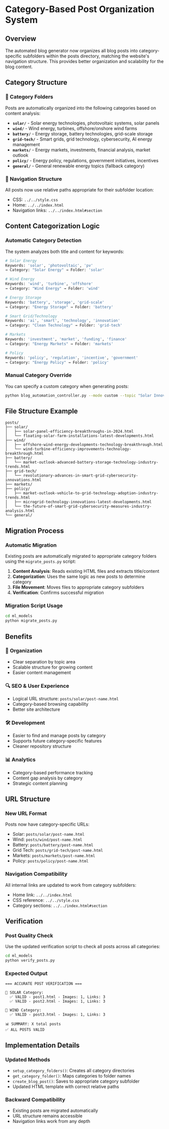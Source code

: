 # Category-Based Post Organization System

## Overview
The automated blog generator now organizes all blog posts into category-specific subfolders within the posts directory, matching the website's navigation structure. This provides better organization and scalability for the blog content.

## Category Structure

### 📁 Category Folders
Posts are automatically organized into the following categories based on content analysis:

- **`solar/`** - Solar energy technologies, photovoltaic systems, solar panels
- **`wind/`** - Wind energy, turbines, offshore/onshore wind farms
- **`battery/`** - Energy storage, battery technologies, grid-scale storage
- **`grid-tech/`** - Smart grids, grid technology, cybersecurity, AI energy management
- **`markets/`** - Energy markets, investments, financial analysis, market outlook
- **`policy/`** - Energy policy, regulations, government initiatives, incentives
- **`general/`** - General renewable energy topics (fallback category)

### 🔗 Navigation Structure
All posts now use relative paths appropriate for their subfolder location:
- CSS: `../../style.css`
- Home: `../../index.html`
- Navigation links: `../../index.html#section`

## Content Categorization Logic

### Automatic Category Detection
The system analyzes both title and content for keywords:

```python
# Solar Energy
Keywords: 'solar', 'photovoltaic', 'pv'
→ Category: "Solar Energy" → Folder: 'solar'

# Wind Energy  
Keywords: 'wind', 'turbine', 'offshore'
→ Category: "Wind Energy" → Folder: 'wind'

# Energy Storage
Keywords: 'battery', 'storage', 'grid-scale'
→ Category: "Energy Storage" → Folder: 'battery'

# Smart Grid/Technology
Keywords: 'ai', 'smart', 'technology', 'innovation'
→ Category: "Clean Technology" → Folder: 'grid-tech'

# Markets
Keywords: 'investment', 'market', 'funding', 'finance'
→ Category: "Energy Markets" → Folder: 'markets'

# Policy
Keywords: 'policy', 'regulation', 'incentive', 'government'
→ Category: "Energy Policy" → Folder: 'policy'
```

### Manual Category Override
You can specify a custom category when generating posts:
```bash
python blog_automation_controller.py --mode custom --topic "Solar Innovation" --category "Solar Energy"
```

## File Structure Example

```
posts/
├── solar/
│   ├── solar-panel-efficiency-breakthroughs-in-2024.html
│   └── floating-solar-farm-installations-latest-developments.html
├── wind/
│   ├── offshore-wind-energy-developments-technology-breakthrough.html
│   └── wind-turbine-efficiency-improvements-technology-breakthrough.html
├── battery/
│   └── market-outlook-advanced-battery-storage-technology-industry-trends.html
├── grid-tech/
│   └── revolutionary-advances-in-smart-grid-cybersecurity-innovations.html
├── markets/
├── policy/
│   ├── market-outlook-vehicle-to-grid-technology-adoption-industry-trends.html
│   ├── microgrid-technology-innovations-latest-developments.html
│   └── the-future-of-smart-grid-cybersecurity-measures-industry-analysis.html
└── general/
```

## Migration Process

### Automatic Migration
Existing posts are automatically migrated to appropriate category folders using the `migrate_posts.py` script:

1. **Content Analysis**: Reads existing HTML files and extracts title/content
2. **Categorization**: Uses the same logic as new posts to determine category
3. **File Movement**: Moves files to appropriate category subfolders
4. **Verification**: Confirms successful migration

### Migration Script Usage
```bash
cd ml_models
python migrate_posts.py
```

## Benefits

### 🎯 **Organization**
- Clear separation by topic area
- Scalable structure for growing content
- Easier content management

### 🔍 **SEO & User Experience**
- Logical URL structure: `posts/solar/post-name.html`
- Category-based browsing capability
- Better site architecture

### 🛠 **Development**
- Easier to find and manage posts by category
- Supports future category-specific features
- Cleaner repository structure

### 📊 **Analytics**
- Category-based performance tracking
- Content gap analysis by category
- Strategic content planning

## URL Structure

### New URL Format
Posts now have category-specific URLs:
- Solar: `posts/solar/post-name.html`
- Wind: `posts/wind/post-name.html`
- Battery: `posts/battery/post-name.html`
- Grid Tech: `posts/grid-tech/post-name.html`
- Markets: `posts/markets/post-name.html`
- Policy: `posts/policy/post-name.html`

### Navigation Compatibility
All internal links are updated to work from category subfolders:
- Home link: `../../index.html`
- CSS reference: `../../style.css`
- Category sections: `../../index.html#section`

## Verification

### Post Quality Check
Use the updated verification script to check all posts across all categories:
```bash
cd ml_models
python verify_posts.py
```

### Expected Output
```
=== ACCURATE POST VERIFICATION ===

📁 SOLAR Category:
  ✅ VALID - post1.html - Images: 1, Links: 3
  ✅ VALID - post2.html - Images: 1, Links: 3

📁 WIND Category:
  ✅ VALID - post3.html - Images: 1, Links: 3

📊 SUMMARY: X total posts
✅ ALL POSTS VALID
```

## Implementation Details

### Updated Methods
- `setup_category_folders()`: Creates all category directories
- `get_category_folder()`: Maps categories to folder names
- `create_blog_post()`: Saves to appropriate category subfolder
- Updated HTML template with correct relative paths

### Backward Compatibility
- Existing posts are migrated automatically
- URL structure remains accessible
- Navigation links work from any depth

